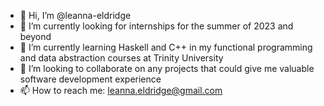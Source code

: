 - 👋 Hi, I’m @leanna-eldridge
- 👀 I’m currently looking for internships for the summer of 2023 and beyond
- 🌱 I’m currently learning Haskell and C++ in my functional programming and data abstraction courses at Trinity University
- 💞️ I’m looking to collaborate on any projects that could give me valuable software development experience
- 📫 How to reach me: leanna.eldridge@gmail.com

